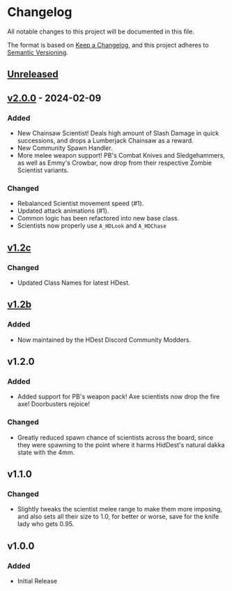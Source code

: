 # Changelog

All notable changes to this project will be documented in this file.

The format is based on [Keep a Changelog](https://keepachangelog.com/en/1.1.0/),
and this project adheres to [Semantic Versioning](https://semver.org/spec/v2.0.0.html).

## [Unreleased]

## [v2.0.0] - 2024-02-09

### Added

-   New Chainsaw Scientist!  Deals high amount of Slash Damage in quick successions, and drops a Lumberjack Chainsaw as a reward.
-   New Community Spawn Handler.
-   More melee weapon support!  PB's Combat Knives and Sledgehammers, as well as Emmy's Crowbar, now drop from their respective Zombie Scientist variants.

### Changed

-   Rebalanced Scientist movement speed (#1).
-   Updated attack animations (#1).
-   Common logic has been refactored into new base class.
-   Scientists now properly use `A_HDLook` and `A_HDChase`

## [v1.2c]

### Changed

-   Updated Class Names for latest HDest.

## [v1.2b]

### Added

-   Now maintained by the HDest Discord Community Modders.

## v1.2.0

### Added

-   Added support for PB's weapon pack! Axe scientists now drop the fire axe! 
    Doorbusters rejoice!

### Changed

-   Greatly reduced spawn chance of scientists across the board, since they 
    were spawning to the point where it harms HidDest's natural dakka state with the
    4mm.

## v1.1.0

### Changed

-   Slightly tweaks the scientist melee range to make them more imposing, and 
    also sets all their size to 1.0, for better or worse, save for the knife lady 
    who gets 0.95.

## v1.0.0

### Added

-   Initial Release

[Unreleased]: https://github.com/HDest-Community/HDest-Zombie-Scientists/compare/v2.0.0...HEAD

[v2.0.0]: https://github.com/HDest-Community/HDest-Zombie-Scientists/compare/v1.2c...v2.0.0

[v1.2c]: https://github.com/HDest-Community/HDest-Zombie-Scientists/compare/v1.2b..v1.2c

[v1.2b]: https://github.com/HDest-Community/HDest-Zombie-Scientists/releases/tag/v1.2b

